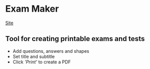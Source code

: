 # Exam Maker
[Site](https://martacepurite.github.io/exam-maker/)
## Tool for creating printable exams and tests

* Add questions, answers and shapes
* Set title and subtitle
* Click *'Print'* to create a PDF


